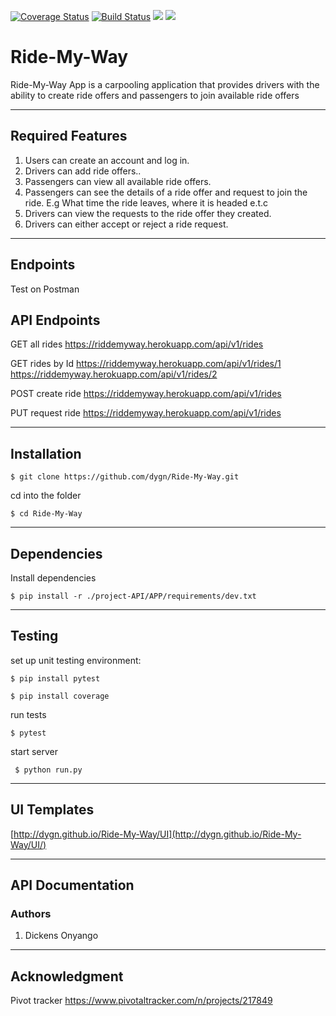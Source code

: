 
[![Coverage Status](https://coveralls.io/repos/github/Dygn/Ride-My-Way/badge.svg?branch=master)](https://coveralls.io/github/Dygn/Ride-My-Way?branch=master)
[![Build Status](https://travis-ci.org/Dygn/Ride-My-Way.svg?branch=ft_API_test_fetchall_rides)](https://travis-ci.org/Dygn/Ride-My-Way)
<a href="https://codeclimate.com/github/Dygn/Ride-My-Way/test_coverage"><img src="https://api.codeclimate.com/v1/badges/6f6bf67aa1748353d433/test_coverage" /></a>
<a href="https://codeclimate.com/github/Dygn/Ride-My-Way/maintainability"><img src="https://api.codeclimate.com/v1/badges/6f6bf67aa1748353d433/maintainability" /></a>

# Ride-My-Way
Ride-My-Way App is a carpooling application that provides drivers with the ability to create ride offers and passengers to join available ride offers

----
## Required Features
1. Users can create an account and log in.
2. Drivers can add ride offers..
3. Passengers can view all available ride offers.
4. Passengers can see the details of a ride offer and request to join the ride. E.g What time the ride leaves, where it is headed e.t.c
5. Drivers can view the requests to the ride offer they created.
6. Drivers can either accept or reject a ride request.

---
## Endpoints

Test on Postman 
## API Endpoints
GET all rides
https://riddemyway.herokuapp.com/api/v1/rides

GET rides by Id
https://riddemyway.herokuapp.com/api/v1/rides/1
https://riddemyway.herokuapp.com/api/v1/rides/2

POST create ride
https://riddemyway.herokuapp.com/api/v1/rides

PUT request ride
https://riddemyway.herokuapp.com/api/v1/rides

---
## Installation

<p><code>$ git clone https://github.com/dygn/Ride-My-Way.git</code></p>

cd into the folder

<p><code>$ cd Ride-My-Way</code></p>

---
## Dependencies
Install dependencies
<p><code>$ pip install -r ./project-API/APP/requirements/dev.txt</p></code>

---
## Testing
set up unit testing environment:

<p><code>$ pip install pytest</p></code>
<p><code>$ pip install coverage</p></code>

run tests
<p><code>$ pytest</p></code>

start server
<p><code> $ python run.py</p></code>

---
## UI Templates
[http://dygn.github.io/Ride-My-Way/UI](http://dygn.github.io/Ride-My-Way/UI/)

---
## API Documentation

### Authors
1. Dickens Onyango

---
## Acknowledgment


Pivot tracker https://www.pivotaltracker.com/n/projects/217849

